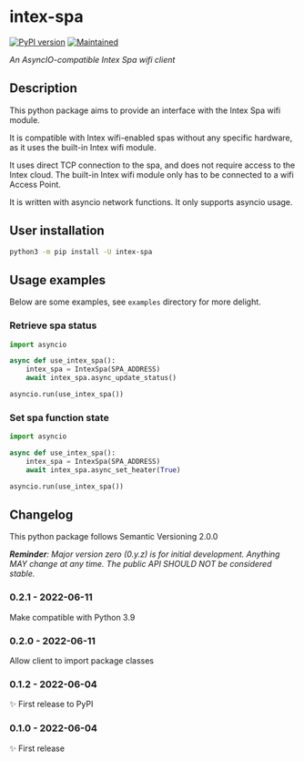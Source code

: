 # intex-spa

<!-- badges start -->

[![PyPI version][pypibadge]][pypilink]
[![Maintained][Maintained]](#)

<!-- badges end -->

_An AsyncIO-compatible Intex Spa wifi client_

## Description

This python package aims to provide an interface with the Intex Spa wifi module.

It is compatible with Intex wifi-enabled spas without any specific hardware, as it uses the built-in Intex wifi module.

It uses direct TCP connection to the spa, and does not require access to the Intex cloud. The built-in Intex wifi module only has to be connected to a wifi Access Point.

It is written with asyncio network functions. It only supports asyncio usage.

## User installation

```bash
python3 -m pip install -U intex-spa
```

## Usage examples

Below are some examples, see `examples` directory for more delight.

### Retrieve spa status
```python
import asyncio

async def use_intex_spa():
    intex_spa = IntexSpa(SPA_ADDRESS)
    await intex_spa.async_update_status()

asyncio.run(use_intex_spa())
```

### Set spa function state
```python
import asyncio

async def use_intex_spa():
    intex_spa = IntexSpa(SPA_ADDRESS)
    await intex_spa.async_set_heater(True)

asyncio.run(use_intex_spa())
```

## Changelog

This python package follows Semantic Versioning 2.0.0

***Reminder**: Major version zero (0.y.z) is for initial development. Anything MAY change at any time. The public API SHOULD NOT be considered stable.*

### 0.2.1 - 2022-06-11

Make compatible with Python 3.9

### 0.2.0 - 2022-06-11

Allow client to import package classes

### 0.1.2 - 2022-06-04

✨ First release to PyPI

### 0.1.0 - 2022-06-04

✨ First release

<!-- links start -->

[maintained]: https://img.shields.io/maintenance/yes/2022.svg
[pypilink]: https://pypi.org/project/intex-spa/
[pypibadge]: https://badge.fury.io/py/intex-spa.svg

<!-- links end -->